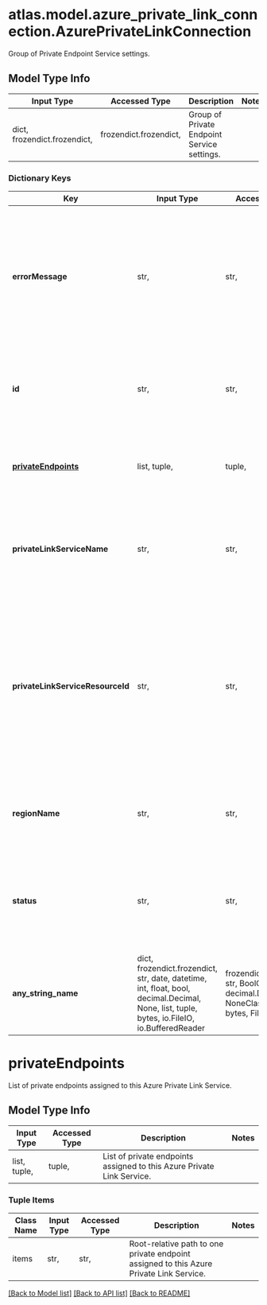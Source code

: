 # atlas.model.azure_private_link_connection.AzurePrivateLinkConnection

Group of Private Endpoint Service settings.

## Model Type Info
Input Type | Accessed Type | Description | Notes
------------ | ------------- | ------------- | -------------
dict, frozendict.frozendict,  | frozendict.frozendict,  | Group of Private Endpoint Service settings. | 

### Dictionary Keys
Key | Input Type | Accessed Type | Description | Notes
------------ | ------------- | ------------- | ------------- | -------------
**errorMessage** | str,  | str,  | Error message returned when requesting private connection resource. The resource returns &#x60;null&#x60; if the request succeeded. | [optional] 
**id** | str,  | str,  | Unique 24-hexadecimal digit string that identifies the Private Endpoint Service. | [optional] 
**[privateEndpoints](#privateEndpoints)** | list, tuple,  | tuple,  | List of private endpoints assigned to this Azure Private Link Service. | [optional] 
**privateLinkServiceName** | str,  | str,  | Unique string that identifies the Azure Private Link Service that MongoDB Cloud manages. | [optional] 
**privateLinkServiceResourceId** | str,  | str,  | Root-relative path that identifies of the Azure Private Link Service that MongoDB Cloud manages. Use this value to create a private endpoint connection to an Azure VNet. | [optional] 
**regionName** | str,  | str,  | Cloud provider region that manages this Private Endpoint Service. | [optional] 
**status** | str,  | str,  | State of the Private Endpoint Service connection when MongoDB Cloud received this request. | [optional] must be one of ["INITIATING", "AVAILABLE", "WAITING_FOR_USER", "FAILED", "DELETING", ] 
**any_string_name** | dict, frozendict.frozendict, str, date, datetime, int, float, bool, decimal.Decimal, None, list, tuple, bytes, io.FileIO, io.BufferedReader | frozendict.frozendict, str, BoolClass, decimal.Decimal, NoneClass, tuple, bytes, FileIO | any string name can be used but the value must be the correct type | [optional]

# privateEndpoints

List of private endpoints assigned to this Azure Private Link Service.

## Model Type Info
Input Type | Accessed Type | Description | Notes
------------ | ------------- | ------------- | -------------
list, tuple,  | tuple,  | List of private endpoints assigned to this Azure Private Link Service. | 

### Tuple Items
Class Name | Input Type | Accessed Type | Description | Notes
------------- | ------------- | ------------- | ------------- | -------------
items | str,  | str,  | Root-relative path to one private endpoint assigned to this Azure Private Link Service. | 

[[Back to Model list]](../../README.md#documentation-for-models) [[Back to API list]](../../README.md#documentation-for-api-endpoints) [[Back to README]](../../README.md)

